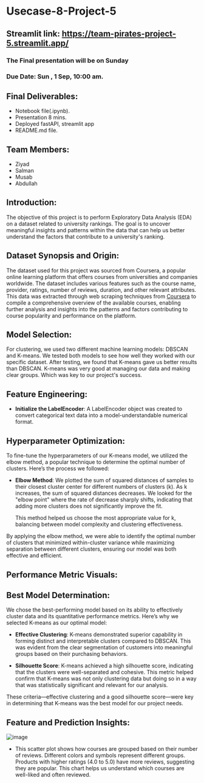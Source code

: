 # Usecase-8-Project-5

## Streamlit link: https://team-pirates-project-5.streamlit.app/

### The Final presentation will be on Sunday
### Due Date: Sun , 1 Sep, 10:00 am.
## Final Deliverables:
- Notebook file(.ipynb).
- Presentation 8 mins.
- Deployed fastAPI, streamlit app
- README.md file.


## Team Members:
* Ziyad
* Salman
* Musab
* Abdullah

## Introduction:
The objective of this project is to perform Exploratory Data Analysis (EDA) on a dataset related to university rankings. The goal is to uncover meaningful insights and patterns within the data that can help us better understand the factors that contribute to a university's ranking.

## Dataset Synopsis and Origin:
The dataset used for this project was sourced from Coursera, a popular online learning platform that offers courses from universities and companies worldwide. The dataset includes various features such as the course name, provider, ratings, number of reviews, duration, and other relevant attributes. This data was extracted through web scraping techniques from [Coursera](https://www.coursera.org/search?query=data&language=English&sortBy=BEST_MATCH) to compile a comprehensive overview of the available courses, enabling further analysis and insights into the patterns and factors contributing to course popularity and performance on the platform.

## Model Selection:
For clustering, we used two different machine learning models: DBSCAN and K-means. We tested both models to see how well they worked with our specific dataset. After testing, we found that K-means gave us better results than DBSCAN. K-means was very good at managing our data and making clear groups. Which was key to our project's success.

## Feature Engineering:
- **Initialize the LabelEncoder**: A LabelEncoder object was created to convert categorical text data into a model-understandable numerical format.

## Hyperparameter Optimization:
To fine-tune the hyperparameters of our K-means model, we utilized the elbow method, a popular technique to determine the optimal number of clusters. Here’s the process we followed:

- **Elbow Method**: We plotted the sum of squared distances of samples to their closest cluster center for different numbers of clusters (k). As k increases, the sum of squared distances decreases. We looked for the "elbow point" where the rate of decrease sharply shifts, indicating that adding more clusters does not significantly improve the fit.

  This method helped us choose the most appropriate value for k, balancing between model complexity and clustering effectiveness.

By applying the elbow method, we were able to identify the optimal number of clusters that minimized within-cluster variance while maximizing separation between different clusters, ensuring our model was both effective and efficient.

## Performance Metric Visuals:

## Best Model Determination:
We chose the best-performing model based on its ability to effectively cluster data and its quantitative performance metrics. Here’s why we selected K-means as our optimal model:

- **Effective Clustering**: K-means demonstrated superior capability in forming distinct and interpretable clusters compared to DBSCAN. This was evident from the clear segmentation of customers into meaningful groups based on their purchasing behaviors.

- **Silhouette Score**: K-means achieved a high silhouette score, indicating that the clusters were well-separated and cohesive. This metric helped confirm that K-means was not only clustering data but doing so in a way that was statistically significant and relevant for our analysis.

These criteria—effective clustering and a good silhouette score—were key in determining that K-means was the best model for our project needs.

## Feature and Prediction Insights:
![image](https://github.com/user-attachments/assets/0ddf4f02-5f3b-49b3-9fdb-549158a4ecbd)

- This scatter plot shows how courses are grouped based on their number of reviews. Different colors and symbols represent different groups. Products with higher ratings (4.0 to 5.0) have more reviews, suggesting they are popular. This chart helps us understand which courses are well-liked and often reviewed.
